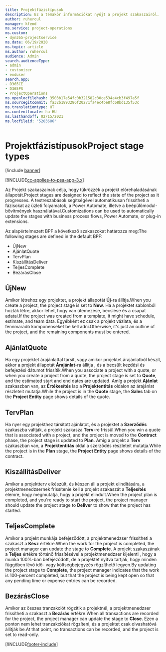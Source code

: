 ```yaml
---
title: Projektfázistípusok
description: Ez a témakör információkat nyújt a projekt szakaszairól.
author: ruhercul
manager: kfend
ms.service: project-operations
ms.custom:
- dyn365-projectservice
ms.date: 06/19/2020
ms.topic: article
ms.author: ruhercul
audience: Admin
search.audienceType:
- admin
- customizer
- enduser
search.app:
- D365CE
- D365PS
- ProjectOperations
ms.openlocfilehash: 3503b17e54fc0b321582c30ce534e4cb3f497a5f
ms.sourcegitcommit: fa32b1893286f20271fa4ec4be8fc68bd135f53c
ms.translationtype: HT
ms.contentlocale: hu-HU
ms.lasthandoff: 02/15/2021
ms.locfileid: "5283686"
---
```

# <a name="project-stage-types"></a><span data-ttu-id="7a4f1-103">Projektfázistípusok</span><span class="sxs-lookup"><span data-stu-id="7a4f1-103">Project stage types</span></span> 

[!include [banner](../includes/psa-now-project-operations.md)]

[!INCLUDE[cc-applies-to-psa-app-3.x](../includes/cc-applies-to-psa-app-3x.md)]

<span data-ttu-id="7a4f1-104">Az Projekt szakaszainak célja, hogy tükrözzék a projekt előrehaladásának állapotát.</span><span class="sxs-lookup"><span data-stu-id="7a4f1-104">Project stages are designed to reflect the state of the project as it progresses.</span></span> <span data-ttu-id="7a4f1-105">A testreszabások segítségével automatikusan frissítheti a fázisokat az üzleti folyamatok, a Power Automate, illetve a beépülőmodul-bővítmények használatával.</span><span class="sxs-lookup"><span data-stu-id="7a4f1-105">Customizations can be used to automatically update the stages with business process flows, Power Automate, or plug-in extensions.</span></span>

<span data-ttu-id="7a4f1-106">Az alapértelmezett BPF a következő szakaszokat határozza meg:</span><span class="sxs-lookup"><span data-stu-id="7a4f1-106">The following stages are defined in the default BPF:</span></span>

- <span data-ttu-id="7a4f1-107">Új</span><span class="sxs-lookup"><span data-stu-id="7a4f1-107">New</span></span>
- <span data-ttu-id="7a4f1-108">Ajánlat</span><span class="sxs-lookup"><span data-stu-id="7a4f1-108">Quote</span></span>
- <span data-ttu-id="7a4f1-109">Terv</span><span class="sxs-lookup"><span data-stu-id="7a4f1-109">Plan</span></span>
- <span data-ttu-id="7a4f1-110">Kiszállítás</span><span class="sxs-lookup"><span data-stu-id="7a4f1-110">Deliver</span></span>
- <span data-ttu-id="7a4f1-111">Teljes</span><span class="sxs-lookup"><span data-stu-id="7a4f1-111">Complete</span></span>
- <span data-ttu-id="7a4f1-112">Bezárás</span><span class="sxs-lookup"><span data-stu-id="7a4f1-112">Close</span></span> 

## <a name="new"></a><span data-ttu-id="7a4f1-113">Új</span><span class="sxs-lookup"><span data-stu-id="7a4f1-113">New</span></span>

<span data-ttu-id="7a4f1-114">Amikor létrehoz egy projektet, a projekt állapotát **Új**-ra állítja.</span><span class="sxs-lookup"><span data-stu-id="7a4f1-114">When you create a project, the project stage is set to **New**.</span></span> <span data-ttu-id="7a4f1-115">Ha a projektet sablonból hozták létre, akkor lehet, hogy van ütemezése, becslése és a csapat adatai.</span><span class="sxs-lookup"><span data-stu-id="7a4f1-115">If the project was created from a template, it might have schedule, estimate, and team data.</span></span> <span data-ttu-id="7a4f1-116">Egyébként ez csak a projekt vázlata, és a fennmaradó komponenseket be kell adni.</span><span class="sxs-lookup"><span data-stu-id="7a4f1-116">Otherwise, it's just an outline of the project, and the remaining components must be entered.</span></span>

## <a name="quote"></a><span data-ttu-id="7a4f1-117">Ajánlat</span><span class="sxs-lookup"><span data-stu-id="7a4f1-117">Quote</span></span>

<span data-ttu-id="7a4f1-118">Ha egy projektet árajánlattal társít, vagy amikor projektet árajánlatból készít, akkor a projekt állapotát **Árajánlat**-ra állítja , és a becsült kezdési és befejezési dátumot frissítik.</span><span class="sxs-lookup"><span data-stu-id="7a4f1-118">When you associate a project with a quote, or when you create a project from a quote, the project stage is set to **Quote**, and the estimated start and end dates are updated.</span></span> <span data-ttu-id="7a4f1-119">Amíg a projekt **Ajánlat** szakaszban van, az **Értékesítés** lap a **Projektentitás** oldalon az árajánlat részleteit mutatja.</span><span class="sxs-lookup"><span data-stu-id="7a4f1-119">While the project is in the **Quote** stage, the **Sales** tab on the **Project Entity** page shows details of the quote.</span></span>

## <a name="plan"></a><span data-ttu-id="7a4f1-120">Terv</span><span class="sxs-lookup"><span data-stu-id="7a4f1-120">Plan</span></span>

<span data-ttu-id="7a4f1-121">Ha nyer egy projekthez társított ajánlatot, és a projektet a **Szerződés** szakaszba váltják, a projekt szakasza **Terv**-re frissül.</span><span class="sxs-lookup"><span data-stu-id="7a4f1-121">When you win a quote that is associated with a project, and the project is moved to the **Contract** phase, the project stage is updated to **Plan**.</span></span> <span data-ttu-id="7a4f1-122">Amíg a projekt a **Terv** szakaszban van, a **Projektentitás** oldal a szerződés részleteit mutatja.</span><span class="sxs-lookup"><span data-stu-id="7a4f1-122">While the project is in the **Plan** stage, the **Project Entity** page shows details of the contract.</span></span>

## <a name="deliver"></a><span data-ttu-id="7a4f1-123">Kiszállítás</span><span class="sxs-lookup"><span data-stu-id="7a4f1-123">Deliver</span></span>

<span data-ttu-id="7a4f1-124">Amikor a projektterv elkészült, és készen áll a projekt elindítására, a projektmenedzsernek frissítenie kell a projekt szakaszát a **Teljesítés** elemre, hogy megmutatja, hogy a projekt elindult.</span><span class="sxs-lookup"><span data-stu-id="7a4f1-124">When the project plan is completed, and you're ready to start the project, the project manager should update the project stage to **Deliver** to show that the project has started.</span></span>

## <a name="complete"></a><span data-ttu-id="7a4f1-125">Teljes</span><span class="sxs-lookup"><span data-stu-id="7a4f1-125">Complete</span></span> 

<span data-ttu-id="7a4f1-126">Amikor a projekt munkája befejeződött, a projektmenedzser frissítheti a szakaszt a **Kész** értékre.</span><span class="sxs-lookup"><span data-stu-id="7a4f1-126">When the work for the project is completed, the project manager can update the stage to **Complete**.</span></span> <span data-ttu-id="7a4f1-127">A projekt szakaszának a **Teljes** értékre történő frissítésével a projektmenedzser kijelenti , hogy a munka 100%-ban befejeződött, de a projektet nyitva tartják, hogy minden függőben lévő idő- vagy költségbejegyzés rögzíthető legyen.</span><span class="sxs-lookup"><span data-stu-id="7a4f1-127">By updating the project stage to **Complete**, the project manager indicates that the work is 100-percent completed, but that the project is being kept open so that any pending time or expense entries can be recorded.</span></span>

## <a name="close"></a><span data-ttu-id="7a4f1-128">Bezárás</span><span class="sxs-lookup"><span data-stu-id="7a4f1-128">Close</span></span>

<span data-ttu-id="7a4f1-129">Amikor az összes tranzakciót rögzítik a projektnél, a projektmenedzser frissítheti a szakaszt a **Bezárás** értékre.</span><span class="sxs-lookup"><span data-stu-id="7a4f1-129">When all transactions are recorded for the project, the project manager can update the stage to **Close**.</span></span> <span data-ttu-id="7a4f1-130">Ezen a ponton nem lehet tranzakciókat rögzíteni, és a projektet csak olvashatóvá állítják be.</span><span class="sxs-lookup"><span data-stu-id="7a4f1-130">At that point, no transactions can be recorded, and the project is set to read-only.</span></span>


[!INCLUDE[footer-include](../includes/footer-banner.md)]